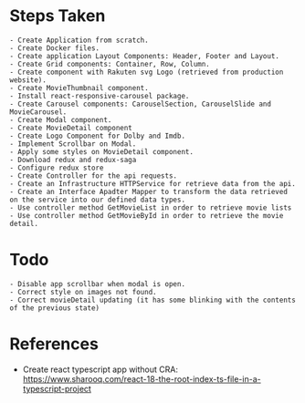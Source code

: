 # Steps Taken
    - Create Application from scratch.
    - Create Docker files.
    - Create application Layout Components: Header, Footer and Layout.
    - Create Grid components: Container, Row, Column.
    - Create component with Rakuten svg Logo (retrieved from production website).
    - Create MovieThumbnail component.
    - Install react-responsive-carousel package.
    - Create Carousel components: CarouselSection, CarouselSlide and MovieCarousel.
    - Create Modal component.
    - Create MovieDetail component
    - Create Logo Component for Dolby and Imdb.
    - Implement Scrollbar on Modal.
    - Apply some styles on MovieDetail component.
    - Download redux and redux-saga
    - Configure redux store
    - Create Controller for the api requests.
    - Create an Infrastructure HTTPService for retrieve data from the api.
    - Create an Interface Apadter Mapper to transform the data retrieved on the service into our defined data types.
    - Use controller method GetMovieList in order to retrieve movie lists
    - Use controller method GetMovieById in order to retrieve the movie detail.
    
    

    
# Todo
    - Disable app scrollbar when modal is open.
    - Correct style on images not found.
    - Correct movieDetail updating (it has some blinking with the contents of the previous state)
# References
 - Create react typescript app without CRA: https://www.sharooq.com/react-18-the-root-index-ts-file-in-a-typescript-project
